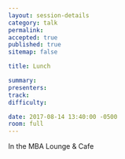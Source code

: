 ```yaml
---
layout: session-details
category: talk
permalink:
accepted: true
published: true
sitemap: false

title: Lunch

summary:
presenters:
track:
difficulty:

date: 2017-08-14 13:40:00 -0500
room: full
---
```

In the MBA Lounge & Cafe
